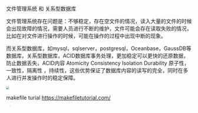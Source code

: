 文件管理系统 和 关系型数据库

​	文件管理系统存在问题是：不够稳定，存在空文件的情况，读入大量的文件的时候会出现故障的情况，需要人员进行不断的维护，文件可能会存在读取失败的情况，比如在对文件进行操作的时候，可能在操作的过程中出现中断的现象。

​	而关系型数据库，如mysql，sqlserver，postgresql，Oceanbase，GaussDB等数据库，关系型数据库，ACID数据库事务处理，更加稳定可以更快的还原数据，防止数据丢失，ACID内容 Atomicity Consistency Isolation Durability 
原子性，一致性，隔离性 ，持续性，这些优势保证了数据库内容的读写的完全，同时在多人进行并发操作时的稳定保障。 

<img src="https://iocion.github.io/image-bed/image/%E8%BD%AF%E4%BB%B6%E4%BA%94%E5%A4%A7%E6%9E%B6%E6%9E%84.png" style="zoom:50%;" />

makefile turial <https://makefiletutorial.com/>

<div style="margin:10px"><img src="https://iocion.github.io/image-bed/image/qq.jpg" style="zoom: 15%;" /></div>





